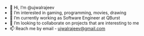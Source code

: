 - 👋 Hi, I’m @ujwalrajeev
- 👀 I’m interested in gaming, programming, movies, drawing
- 🌱 I’m currently working as Software Engineer at QBurst
- 💞️ I’m looking to collaborate on projects that are interesting to me
- 📫 Reach me by email - ujwalrajeev@gmail.com

<!---
ujwalrajeev/ujwalrajeev is a ✨ special ✨ repository because its `README.md` (this file) appears on your GitHub profile.
You can click the Preview link to take a look at your changes.
--->
